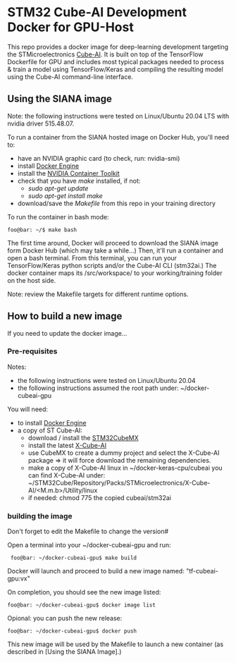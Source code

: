 # STM32 Cube-AI Development Docker for GPU-Host

This repo provides a docker image for deep-learning development targeting the STMicroelectronics [Cube-AI](https://www.st.com/en/embedded-software/x-cube-ai.html). It is built on top of the TensorFlow Dockerfile for GPU and includes most typical packages needed to process & train a model using TensorFlow/Keras and compiling the resulting model using the Cube-AI command-line interface.

## Using the SIANA image

Note: the following instructions were tested on Linux/Ubuntu 20.04 LTS with nvidia driver 515.48.07.

To run a container from the SIANA hosted image on Docker Hub, you'll need to:
  * have an NVIDIA graphic card (to check, run: nvidia-smi)
  * install [Docker Engine](https://docs.docker.com/engine/install/)
  * install the [NVIDIA Container Toolkit](https://github.com/NVIDIA/nvidia-docker)
  * check that you have *make* installed, if not:
    * *sudo apt-get update*
    * *sudo apt-get install make*
  * download/save the *Makefile* from this repo in your training directory
  
To run the container in bash mode:
 ```console
 foo@bar: ~/$ make bash
 ```
The first time around, Docker will proceed to download the SIANA image form Docker Hub (which may take a while...) Then, it'll run a container and open a bash terminal. From this terminal, you can run your TensorFlow/Keras python scripts and/or the Cube-AI CLI (stm32ai.) The docker container maps its /src/workspace/ to your working/training folder on the host side.
 
Note: review the Makefile targets for different runtime options.

## How to build a new image

If you need to update the docker image...

### Pre-requisites

Notes:
  * the following instructions were tested on Linux/Ubuntu 20.04
  * the following instructions assumed the root path under: ~/docker-cubeai-gpu
 
You will need:
  * to install [Docker Engine](https://docs.docker.com/engine/install/)
  * a copy of ST Cube-AI:
    * download / install the [STM32CubeMX](https://www.st.com/en/development-tools/stm32cubemx.html)
    * install the latest [X-Cube-AI](https://www.st.com/content/st_com/en/products/embedded-software/mcu-mpu-embedded-software/stm32-embedded-software/stm32cube-expansion-packages/x-cube-ai.html) 
    * use CubeMX to create a dummy project and select the X-Cube-AI package => it will force download the remaining dependencies.
    * make a copy of X-Cube-AI linux in ~/docker-keras-cpu/cubeai
      you can find X-Cube-AI under:  ~/STM32Cube/Repository/Packs/STMicroelectronics/X-Cube-AI/<M.m.b>/Utility/linux
    * if needed: chmod 775 the copied cubeai/stm32ai

### building the image
Don't forget to edit the Makefile to change the version#

Open a terminal into your ~/docker-cubeai-gpu and run:
```console
 foo@bar: ~/docker-cubeai-gpu$ make build
```
Docker will launch and proceed to build a new image named: "tf-cubeai-gpu:vx"

On completion, you should see the new image listed: 
```console
foo@bar: ~/docker-cubeai-gpu$ docker image list
```

Opional: you can push the new release: 
```console
foo@bar: ~/docker-cubeai-gpu$ docker push
```

This new image will be used by the Makefile to launch a new container (as described in [Using the SIANA Image].)

